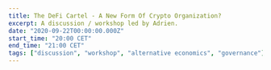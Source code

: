 ```yaml
---
title: The DeFi Cartel - A New Form Of Crypto Organization?
excerpt: A discussion / workshop led by Adrien.
date: "2020-09-22T00:00:00.000Z"
start_time: "20:00 CET"
end_time: "21:00 CET"
tags: ["discussion", "workshop", "alternative economics", "governance"]
---
```

